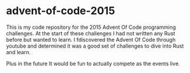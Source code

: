 # advent-of-code-2015

This is my code repository for the 2015 Advent Of Code programming challenges.  At the start of these challenges I had not written any Rust before but wanted to learn. I fdiscovered the Advent Of Code through youtube and determined it was a good set of challenges to dive into Rust and learn.

Plus in the future It would be fun to actually compete as the events live.
